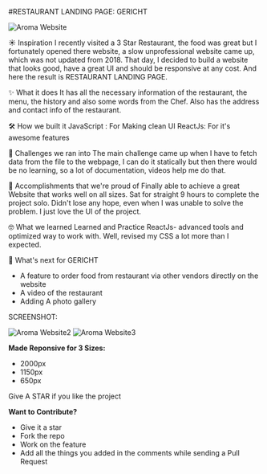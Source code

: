#RESTAURANT LANDING PAGE: GERICHT

![Aroma Website](https://user-images.githubusercontent.com/67815775/194719697-4ea5b7e8-7069-4721-81f9-4b81d1e0c8a6.png)

☀ Inspiration
I recently visited a 3 Star Restaurant, the food was great but I fortunately opened there website, a slow unprofessional website came up, which was not updated from 2018. That day, I decided to build a website that looks good, have a great UI and should be responsive at any cost. And here the result is RESTAURANT LANDING PAGE.

✨ What it does
It has all the necessary information of the restaurant, the menu, the history and also some words from the Chef. Also has the address and contact info of the restaurant.



🛠 How we built it
JavaScript : For Making clean UI
ReactJs: For it's awesome features


🚧 Challenges we ran into
The main challenge came up when I have to fetch data from the file to the webpage, I can do it statically but then there would be no learning, so a lot of documentation, videos help me do that.


💪 Accomplishments that we're proud of
Finally able to achieve a great Website that works well on all sizes.
Sat for straight 9 hours to complete the project solo.
Didn't lose any hope, even when I was unable to solve the problem.
I just love the UI of the project.


🤓 What we learned
Learned and Practice ReactJs- advanced tools and optimized way to work with.
Well, revised my CSS a lot more than I expected.


🤔 What's next for GERICHT
- A feature to order food from restaurant via other vendors directly on the website
- A video of the restaurant 
- Adding A photo gallery

SCREENSHOT:

![Aroma Website2](https://user-images.githubusercontent.com/67815775/194719699-e0eac124-4679-4ebe-95fd-b6f1adc0ac36.png)
![Aroma Website3](https://user-images.githubusercontent.com/67815775/194719703-c72f21a6-cbad-45c2-9400-b3009860e63e.png)



**Made Reponsive for 3 Sizes:**
- 2000px
- 1150px
- 650px




Give A STAR if you like the project


**Want to Contribute?**
- Give it a star
- Fork the repo
- Work on the feature
- Add all the things you added in the comments while sending a Pull Request
